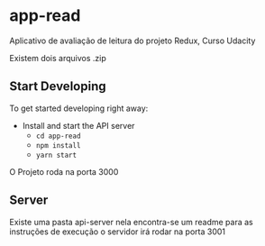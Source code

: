 # app-read

Aplicativo de avaliação de leitura do projeto Redux, Curso Udacity

Existem dois arquivos .zip

## Start Developing

To get started developing right away:

* Install and start the API server
    - `cd app-read`
    - `npm install`
    - `yarn start`

O Projeto roda na porta 3000

## Server
Existe uma pasta api-server nela encontra-se um readme para as instruções de execução
o servidor irá rodar na porta 3001
